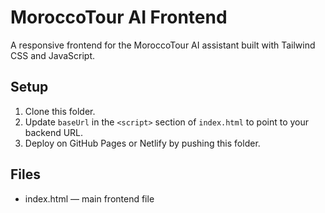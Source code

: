 # MoroccoTour AI Frontend

A responsive frontend for the MoroccoTour AI assistant built with Tailwind CSS and JavaScript.

## Setup

1. Clone this folder.
2. Update `baseUrl` in the `<script>` section of `index.html` to point to your backend URL.
3. Deploy on GitHub Pages or Netlify by pushing this folder.

## Files

- index.html — main frontend file
